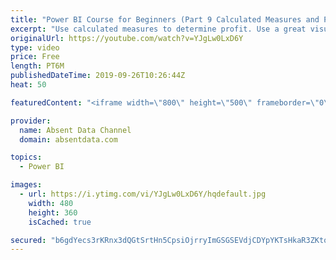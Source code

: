 ```yaml
---
title: "Power BI Course for Beginners (Part 9 Calculated Measures and Profit)"
excerpt: "Use calculated measures to determine profit. Use a great visuals to determine where the company is losing money."
originalUrl: https://youtube.com/watch?v=YJgLw0LxD6Y
type: video
price: Free
length: PT6M
publishedDateTime: 2019-09-26T10:26:44Z
heat: 50

featuredContent: "<iframe width=\"800\" height=\"500\" frameborder=\"0\" src=\"https://www.youtube.com/embed/YJgLw0LxD6Y\" allow=\"accelerometer; autoplay; encrypted-media; gyroscope; picture-in-picture\" allowfullscreen></iframe>"

provider:
  name: Absent Data Channel
  domain: absentdata.com

topics:
  - Power BI

images:
  - url: https://i.ytimg.com/vi/YJgLw0LxD6Y/hqdefault.jpg
    width: 480
    height: 360
    isCached: true

secured: "b6gdYecs3rKRnx3dQGtSrtHn5CpsiOjrryImGSGSEVdjCDYpYKTsHkaR3ZKtof44QLex7Gb9bltPp9nLlTUL/4ChT4eG6TrjTGEhU1NXNZwcfWMpwXFi5D/8ECf5R+pV+u0LQpMSoMdNBBxKIFAZlkpoQsZX71S9AyQA17rIdfv/JYcebI/y1WQQF/IytV+XRtjPJrEYZykVSjkldxHM25E3kbpBxjdbh/1esuXYxFTUXbJb9zCjNqG2actGJ6Jea7XuEo5z6CPnpgncFUw6fZUL3NpNpSNzSUWz/k61N4DzQ5dCw+Q9GSM0P8bVNYEMs4Bwm6WoqYBUGr4DTBrpw4chJuo/Ek1bUfrapz1qh2yRUctRV2ESRVSRCXWzNRRp4MVvUzYwM9FN3b7Vl9lDd3Tuqh4vyalDN931yN6r09Q=;UmnkgrhYd4nBhNAjLwho/w=="
---
```


